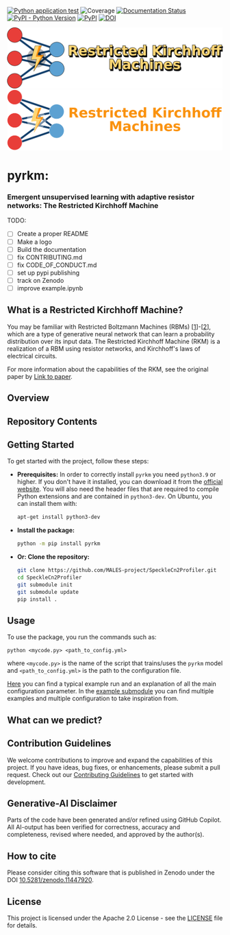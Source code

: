 [![Python application test](https://github.com/Kirchhoff-Machines/pyrkm/actions/workflows/test.yaml/badge.svg)](https://github.com/Kirchhoff-Machines/pyrkm/actions/workflows/test.yaml)
![Coverage](https://img.shields.io/endpoint?url=https://gist.githubusercontent.com/SCiarella/07cc3e145e56231a59fde8156485519b/raw/coverage_pyrkm.json)
[![Documentation Status](https://github.com/Kirchhoff-Machines/pyrkm/actions/workflows/docs.yaml/badge.svg)](https://kirchhoff-machines.github.io/pyrkm/)
[![PyPI - Python Version](https://img.shields.io/pypi/pyversions/pyrkm)](https://pypi.org/project/pyrkm/)
[![PyPI](https://img.shields.io/pypi/v/pyrkm)](https://pypi.org/project/pyrkm/)
[![DOI](https://zenodo.org/badge/DOI/10.5281/zenodo.11447920.svg)](https://doi.org/10.5281/zenodo.11447920)

![pyrkm banner](https://raw.githubusercontent.com/Kirchhoff-Machines/pyrkm/main/src/pyrkm/assets/logo-black.png#gh-light-mode-only)
![pyrkm banner](https://raw.githubusercontent.com/Kirchhoff-Machines/pyrkm/main/src/pyrkm/assets/logo-white.png#gh-dark-mode-only)

<!---
![pyrkm banner](https://github.com/Kirchhoff-Machines/pyrkm/blob/main/pyrkm/assets/logo-black.png#gh-light-mode-only)
![pyrkm banner](https://github.com/Kirchhoff-Machines/pyrkm/blob/main/pyrkm/assets/logo-white.png#gh-dark-mode-only)
-->

# pyrkm:
### Emergent unsupervised learning with adaptive resistor networks: The Restricted Kirchhoff Machine

TODO:
- [ ] Create a proper README
- [ ] Make a logo
- [ ] Build the documentation
- [ ] fix CONTRIBUTING.md
- [ ] fix CODE_OF_CONDUCT.md
- [ ] set up pypi publishing
- [ ] track on Zenodo
- [ ] improve example.ipynb

## What is a Restricted Kirchhoff Machine?
You may be familiar with Restricted Boltzmann Machines (RBMs) [[1](https://journals.aps.org/prl/abstract/10.1103/PhysRevLett.35.1792)]-[[2](https://www.science.org/doi/10.1126/science.1127647)], which are a type of generative neural network that can learn a probability distribution over its input data. The Restricted Kirchhoff Machine (RKM) is a realization of a RBM using resistor networks, and Kirchhoff's laws of electrical circuits.

For more information about the capabilities of the RKM, see the original paper by [Link to paper](https://google.com).

## Overview

## Repository Contents


## Getting Started

To get started with the project, follow these steps:

- **Prerequisites:**
  In order to correctly install `pyrkm` you need `python3.9` or higher. If you don't have it installed, you can download it from the [official website](https://www.python.org/downloads/). You will also need the header files that are required to compile Python extensions and are contained in `python3-dev`. On Ubuntu, you can install them with:
  ```bash
  apt-get install python3-dev
  ```

- **Install the package:**
   ```bash
   python -m pip install pyrkm
   ```

- **Or: Clone the repository:**
  ```bash
  git clone https://github.com/MALES-project/SpeckleCn2Profiler.git
  cd SpeckleCn2Profiler
  git submodule init
  git submodule update
  pip install .
  ```

## Usage

To use the package, you run the commands such as:

```console
python <mycode.py> <path_to_config.yml>
```

where `<mycode.py>` is the name of the script that trains/uses the `pyrkm` model and `<path_to_config.yml>` is the path to the configuration file.

[Here](https://males-project.github.io/SpeckleCn2Profiler/examples/run) you can find a typical example run and an explanation of all the main configuration parameter. In the [example submodule](https://github.com/MALES-project/examples_pyrkm/) you can find multiple examples and multiple configuration to take inspiration from.

## What can we predict?


## Contribution Guidelines

We welcome contributions to improve and expand the capabilities of this project. If you have ideas, bug fixes, or enhancements, please submit a pull request.
Check out our [Contributing Guidelines](CONTRIBUTING.md#Getting-started-with-development) to get started with development.

## Generative-AI Disclaimer

Parts of the code have been generated and/or refined using GitHub Copilot. All AI-output has been verified for correctness, accuracy and completeness, revised where needed, and approved by the author(s).

## How to cite

Please consider citing this software that is published in Zenodo under the DOI [10.5281/zenodo.11447920](https://zenodo.org/records/11447920).

## License

This project is licensed under the Apache 2.0 License - see the [LICENSE](LICENSE) file for details.
